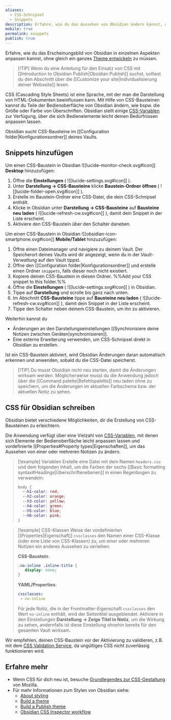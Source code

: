 ```yaml
---
aliases:
  - CSS-Schnipsel
  - Snippets
description: Erfahre, wie du das Aussehen von Obsidian ändern kannst, ohne ein Farbschema zu erstellen.
mobile: true
permalink: snippets
publish: true
---
```


Erfahre, wie du das Erscheinungsbild von Obsidian in einzelnen Aspekten anpassen kannst, ohne gleich ein ganzes [Theme entwickeln](https://docs.obsidian.md/Themes/App+themes/Build+a+theme) zu müssen.

> [!TIP] Wenn du eine Anleitung für den Einsatz von CSS mit [[Introduction to Obsidian Publish|Obsidian Publish]] suchst, solltest du den Abschnitt über die [[Customize your site|Individualisierung deiner Webseite]] lesen.

CSS (Cascading Style Sheets) ist eine Sprache, mit der man die Darstellung von HTML-Dokumenten beeinflussen kann. Mit Hilfe von CSS-Bausteinen kannst du Teile der Bedienoberfläche von Obsidian ändern, wie bspw. die Größe oder Farbe von Überschriften. Obsidian stellt einige [CSS-Variablen](https://docs.obsidian.md/Reference/CSS+variables/CSS+variables) zur Verfügung, über die sich Bedienelemente leicht deinen Bedürfnissen anpassen lassen.

Obsidian sucht CSS-Bausteine im [[Configuration folder|Konfigurationsordner]] deines Vaults.

## Snippets hinzufügen

Um einen CSS-Baustein in Obsidian ![[lucide-monitor-check.svg#icon]] **Desktop** hinzuzufügen:

1. Öffne die **Einstellungen** ( ![[lucide-settings.svg#icon]] ).
2. Unter **Darstellung → CSS-Bausteine** klicke **Baustein-Ordner öffnen** ( ![[lucide-folder-open.svg#icon]] ).
3. Erstelle im Baustein-Ordner eine CSS-Datei, die dein CSS-Schnipsel enthält.
4. Klicke in Obsidian unter **Darstellung → CSS-Bausteine** auf **Bausteine neu laden** ( ![[lucide-refresh-cw.svg#icon]] ), damit dein Snippet in der Liste erscheint.
5. Aktiviere den CSS-Baustein über den Schalter daneben.

Um einen CSS-Baustein in Obsidian ![[obsidian-icon-smartphone.svg#icon]] **Mobile/Tablet** hinzuzufügen:

1. Öffne einen Dateimanager und navigiere zu deinem Vault. Der Speicherort deines Vaults wird dir angezeigt, wenn du in der _Vault-Verwaltung_ auf den Vault tippst.
2. Öffne den [[Configuration folder|Konfigurationsordner]] und erstelle einen Ordner `snippets`, falls dieser noch nicht existiert.
3. Kopiere deinen CSS-Baustein in diesen Ordner. %%Add your CSS snippet to this folder.%%
4. Öffne die **Einstellungen** ( ![[lucide-settings.svg#icon]] ) in Obsidian.
5. Tippe auf **Darstellung** und scrolle bis ganz nach unten.
6. Im Abschnitt **CSS-Bausteine** tippe auf **Bausteine neu laden** ( ![[lucide-refresh-cw.svg#icon]] ), damit dein Snippet in der Liste erscheint.
7. Tippe den Schalter neben deinem CSS-Baustein, um ihn zu aktivieren.

Weiterhin kannst du

- Änderungen an den Darstellungseinstellungen [[Synchronisiere deine Notizen zwischen Geräten|synchronisieren]].
- Eine externe Erweiterung verwenden, um CSS-Schnipsel direkt in Obsidian zu erstellen.

Ist ein CSS-Baustein aktiviert, wird Obsidian Änderungen daran automatisch erkennen und anwenden, sobald du die CSS-Datei speicherst.

> [!TIP] Du musst Obsidian nicht neu starten, damit die Änderungen wirksam werden. Möglicherweise musst du die Anwendung jedoch über die [[Command palette|Befehlspalette]] neu laden ohne zu speichern, um die Änderungen im aktuellen Farbschema bzw. der aktuellen Notiz zu sehen.

## CSS für Obsidian schreiben

Obsidian bietet verschiedene Möglichkeiten, dir die Erstellung von CSS-Bausteinen zu erleichtern.

Die Anwendung verfügt über eine Vielzahl von [CSS-Variablen](https://docs.obsidian.md/Reference/CSS+variables/CSS+variables), mit denen sich Elemente der Bedienoberfläche leicht anpassen lassen und vordefinierte [[Properties#Property types|Eigenschaften]], um das Aussehen von einer oder mehreren Notizen zu ändern.

> [!example] Variablen
> Erstelle eine Datei mit dem Namen `headers.css` und dem folgenden Inhalt, um die Farben der sechs [[Basic formatting syntax#Headings|Überschriftenebenen]] in einen Regenbogen zu verwandeln:
>
> ```css
> body {
>   --h1-color: red;
>   --h2-color: orange;
>   --h3-color: yellow;
>   --h4-color: green;
>   --h5-color: blue;
>   --h6-color: pink;
> }
> ```

> [!example] CSS-Klassen
> Weise der vordefinierten [[Properties|Eigenschaft]] `cssclasses` den Namen einer CSS-Klasse (oder eine Liste von CSS-Klassen) zu, um einer oder mehreren Notizen ein anderes Aussehen zu verleihen.
> 
> **CSS-Baustein**:
> ```css
> .no-inline .inline-title {
>    display: none;
> }
> ```
> 
> **YAML/Properties**:
> ```yaml
> cssclasses:
>  - no-inline
> ```
> 
> Für jede Notiz, die in der Frontmatter-Eigenschaft `cssclasses` den Wert `no-inline` enthält, wird der Seitentitel ausgeblendet. Aktiviere in den Einstellungen **Darstellung → Zeige Titel in Notiz**, um die Wirkung zu sehen, andernfalls ist diese Einstellung ohnehin bereits für den gesamten Vault wirksam.

Wir empfehlen, deinen CSS-Baustein vor der Aktivierung zu validieren, z.B. mit dem [CSS Validation Service](https://jigsaw.w3.org/css-validator/), da ungültiges CSS nicht zuverlässig funktionieren wird.

## Erfahre mehr

- Wenn CSS für dich neu ist, besuche [Grundlegendes zur CSS-Gestaltung](https://developer.mozilla.org/de/docs/Learn_web_development/Core/Styling_basics) von Mozilla.
- Für mehr Informationen zum Stylen von Obsidian siehe:
  - [About styling](https://docs.obsidian.md/Reference/CSS+variables/About+styling)
  - [Build a theme](https://docs.obsidian.md/Themes/App+themes/Build+a+theme)
  - [Build a Publish theme](https://docs.obsidian.md/Themes/Obsidian+Publish+themes/Build+a+Publish+theme)
  - [Obsidian CSS Inspector workflow](https://forum.obsidian.md/t/obsidian-css-inspector-workflow/58178)
